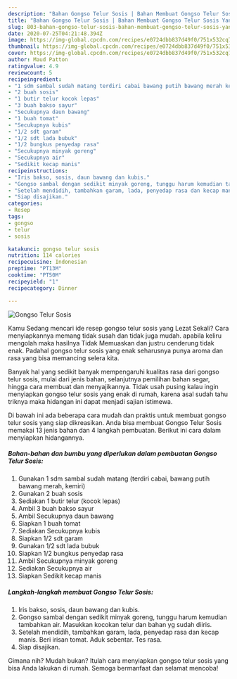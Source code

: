 ```yaml
---
description: "Bahan Gongso Telur Sosis | Bahan Membuat Gongso Telur Sosis Yang Menggugah Selera"
title: "Bahan Gongso Telur Sosis | Bahan Membuat Gongso Telur Sosis Yang Menggugah Selera"
slug: 803-bahan-gongso-telur-sosis-bahan-membuat-gongso-telur-sosis-yang-menggugah-selera
date: 2020-07-25T04:21:48.394Z
image: https://img-global.cpcdn.com/recipes/e0724dbb837d49f0/751x532cq70/gongso-telur-sosis-foto-resep-utama.jpg
thumbnail: https://img-global.cpcdn.com/recipes/e0724dbb837d49f0/751x532cq70/gongso-telur-sosis-foto-resep-utama.jpg
cover: https://img-global.cpcdn.com/recipes/e0724dbb837d49f0/751x532cq70/gongso-telur-sosis-foto-resep-utama.jpg
author: Maud Patton
ratingvalue: 4.9
reviewcount: 5
recipeingredient:
- "1 sdm sambal sudah matang terdiri cabai bawang putih bawang merah kemiri"
- "2 buah sosis"
- "1 butir telur kocok lepas"
- "3 buah bakso sayur"
- "Secukupnya daun bawang"
- "1 buah tomat"
- "Secukupnya kubis"
- "1/2 sdt garam"
- "1/2 sdt lada bubuk"
- "1/2 bungkus penyedap rasa"
- "Secukupnya minyak goreng"
- "Secukupnya air"
- "Sedikit kecap manis"
recipeinstructions:
- "Iris bakso, sosis, daun bawang dan kubis."
- "Gongso sambal dengan sedikit minyak goreng, tunggu harum kemudian tambahkan air. Masukkan kocokan telur dan bahan yg sudah diiris."
- "Setelah mendidih, tambahkan garam, lada, penyedap rasa dan kecap manis. Beri irisan tomat. Aduk sebentar. Tes rasa."
- "Siap disajikan."
categories:
- Resep
tags:
- gongso
- telur
- sosis

katakunci: gongso telur sosis 
nutrition: 114 calories
recipecuisine: Indonesian
preptime: "PT13M"
cooktime: "PT50M"
recipeyield: "1"
recipecategory: Dinner

---
```



![Gongso Telur Sosis](https://img-global.cpcdn.com/recipes/e0724dbb837d49f0/751x532cq70/gongso-telur-sosis-foto-resep-utama.jpg)

Kamu Sedang mencari ide resep gongso telur sosis yang Lezat Sekali? Cara menyiapkannya memang tidak susah dan tidak juga mudah. apabila keliru mengolah maka hasilnya Tidak Memuaskan dan justru cenderung tidak enak. Padahal gongso telur sosis yang enak seharusnya punya aroma dan rasa yang bisa memancing selera kita.

Banyak hal yang sedikit banyak mempengaruhi kualitas rasa dari gongso telur sosis, mulai dari jenis bahan, selanjutnya pemilihan bahan segar, hingga cara membuat dan menyajikannya. Tidak usah pusing kalau ingin menyiapkan gongso telur sosis yang enak di rumah, karena asal sudah tahu triknya maka hidangan ini dapat menjadi sajian istimewa.




Di bawah ini ada beberapa cara mudah dan praktis untuk membuat gongso telur sosis yang siap dikreasikan. Anda bisa membuat Gongso Telur Sosis memakai 13 jenis bahan dan 4 langkah pembuatan. Berikut ini cara dalam menyiapkan hidangannya.

<!--inarticleads1-->

##### Bahan-bahan dan bumbu yang diperlukan dalam pembuatan Gongso Telur Sosis:

1. Gunakan 1 sdm sambal sudah matang (terdiri cabai, bawang putih bawang merah, kemiri)
1. Gunakan 2 buah sosis
1. Sediakan 1 butir telur (kocok lepas)
1. Ambil 3 buah bakso sayur
1. Ambil Secukupnya daun bawang
1. Siapkan 1 buah tomat
1. Sediakan Secukupnya kubis
1. Siapkan 1/2 sdt garam
1. Gunakan 1/2 sdt lada bubuk
1. Siapkan 1/2 bungkus penyedap rasa
1. Ambil Secukupnya minyak goreng
1. Sediakan Secukupnya air
1. Siapkan Sedikit kecap manis




<!--inarticleads2-->

##### Langkah-langkah membuat Gongso Telur Sosis:

1. Iris bakso, sosis, daun bawang dan kubis.
1. Gongso sambal dengan sedikit minyak goreng, tunggu harum kemudian tambahkan air. Masukkan kocokan telur dan bahan yg sudah diiris.
1. Setelah mendidih, tambahkan garam, lada, penyedap rasa dan kecap manis. Beri irisan tomat. Aduk sebentar. Tes rasa.
1. Siap disajikan.




Gimana nih? Mudah bukan? Itulah cara menyiapkan gongso telur sosis yang bisa Anda lakukan di rumah. Semoga bermanfaat dan selamat mencoba!
